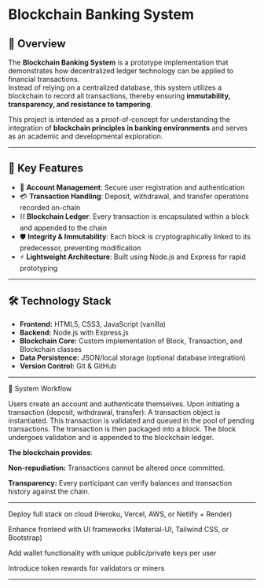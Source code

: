 # Blockchain Banking System  

## 📌 Overview  
The **Blockchain Banking System** is a prototype implementation that demonstrates how decentralized ledger technology can be applied to financial transactions.  
Instead of relying on a centralized database, this system utilizes a blockchain to record all transactions, thereby ensuring **immutability, transparency, and resistance to tampering**.  

This project is intended as a proof-of-concept for understanding the integration of **blockchain principles in banking environments** and serves as an academic and developmental exploration.  

---

## 🚀 Key Features  
- 🔐 **Account Management**: Secure user registration and authentication  
- 💳 **Transaction Handling**: Deposit, withdrawal, and transfer operations recorded on-chain  
- ⛓️ **Blockchain Ledger**: Every transaction is encapsulated within a block and appended to the chain  
- 🛡️ **Integrity & Immutability**: Each block is cryptographically linked to its predecessor, preventing modification  
- ⚡ **Lightweight Architecture**: Built using Node.js and Express for rapid prototyping  

---

## 🛠️ Technology Stack  
- **Frontend:** HTML5, CSS3, JavaScript (vanilla)  
- **Backend:** Node.js with Express.js  
- **Blockchain Core:** Custom implementation of Block, Transaction, and Blockchain classes  
- **Data Persistence:** JSON/local storage (optional database integration)  
- **Version Control:** Git & GitHub  

---

📖 System Workflow

Users create an account and authenticate themselves.
Upon initiating a transaction (deposit, withdrawal, transfer):
A transaction object is instantiated.
This transaction is validated and queued in the pool of pending transactions.
The transaction is then packaged into a block.
The block undergoes validation and is appended to the blockchain ledger.

**The blockchain provides**:

**Non-repudiation:** Transactions cannot be altered once committed.

**Transparency:** Every participant can verify balances and transaction history against the chain.

---

Deploy full stack on cloud (Heroku, Vercel, AWS, or Netlify + Render)

Enhance frontend with UI frameworks (Material-UI, Tailwind CSS, or Bootstrap)

Add wallet functionality with unique public/private keys per user

Introduce token rewards for validators or miners

---

